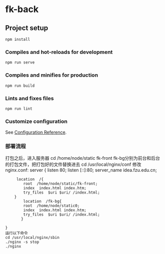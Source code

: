 # fk-back

## Project setup
```
npm install
```

### Compiles and hot-reloads for development
```
npm run serve
```

### Compiles and minifies for production
```
npm run build
```

### Lints and fixes files
```
npm run lint
```

### Customize configuration
See [Configuration Reference](https://cli.vuejs.org/config/).

### 部署流程
打包之后，进入服务器
cd /home/node/static  fk-front fk-bg分别为前台和后台的打包文件，把打包好的文件替换进去
cd /usr/local/nginx/conf 修改nginx.conf:
    server {
        listen     80;
        listen [::]:80;
        server_name  idea.fzu.edu.cn;
         
         location  /{
            root  /home/node/static/fk-front;
            index  index.html index.htm;
            try_files  $uri $uri/ /index.html;
        }
            location  /fk-bg{
            root  /home/node/static0;
            index  index.html index.htm;
            try_files  $uri $uri/ /index.html;
           }
          
    }
    运行以下命令
    cd /usr/local/nginx/sbin
    ./nginx -s stop
    ./nginx
    
